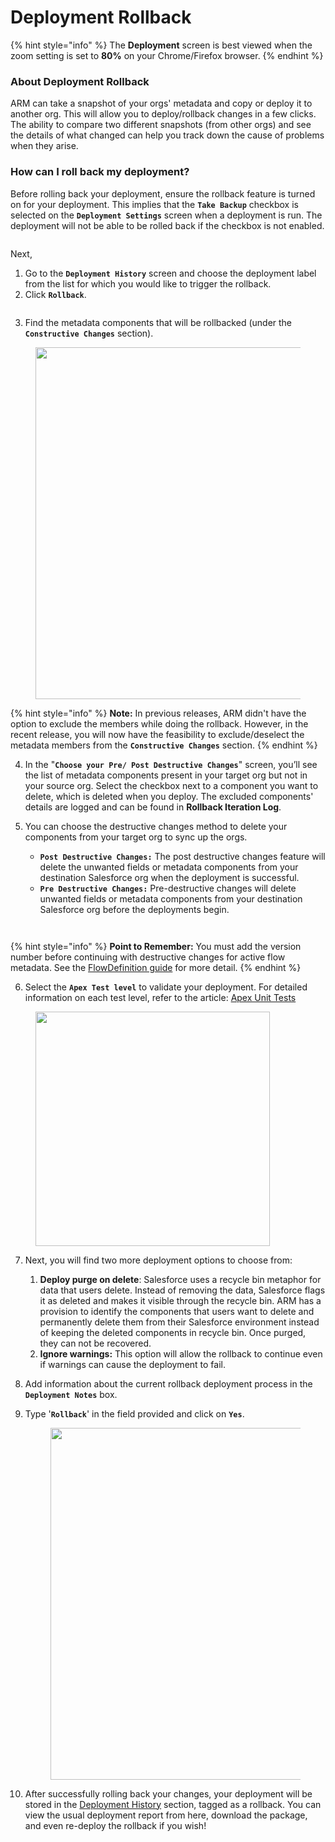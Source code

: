 # Deployment Rollback

{% hint style="info" %}
The **Deployment** screen is best viewed when the zoom setting is set to **80%** on your Chrome/Firefox browser.
{% endhint %}

### About Deployment Rollback <a href="#about-deployment-rollback" id="about-deployment-rollback"></a>

ARM can take a snapshot of your orgs' metadata and copy or deploy it to another org. This will allow you to deploy/rollback changes in a few clicks. The ability to compare two different snapshots (from other orgs) and see the details of what changed can help you track down the cause of problems when they arise.

### How can I roll back my deployment? <a href="#how-can-i-roll-back-my-deployment" id="how-can-i-roll-back-my-deployment"></a>

Before rolling back your deployment, ensure the rollback feature is turned on for your deployment. This implies that the **`Take Backup`** checkbox is selected on the **`Deployment Settings`** screen when a deployment is run. The deployment will not be able to be rolled back if the checkbox is not enabled.

<figure><img src="https://cdn.document360.io/8711f4e7-c040-4616-aac9-d947f87e4619/Images/Documentation/image-1647847110507.png" alt=""><figcaption></figcaption></figure>

Next,

1. Go to the **`Deployment History`** screen and choose the deployment label from the list for which you would like to trigger the rollback.
2. Click **`Rollback`**.

<figure><img src="https://cdn.document360.io/8711f4e7-c040-4616-aac9-d947f87e4619/Images/Documentation/image-1647847300793.png" alt=""><figcaption></figcaption></figure>

3. Find the metadata components that will be rollbacked (under the **`Constructive Changes`** section).

<figure><img src="https://cdn.document360.io/8711f4e7-c040-4616-aac9-d947f87e4619/Images/Documentation/drexHowtoperformrollbackdeploymentforanyorgcustom3.png" alt="" width="563"><figcaption></figcaption></figure>

{% hint style="info" %}
**Note:** In previous releases, ARM didn't have the option to exclude the members while doing the rollback. However, in the recent release, you will now have the feasibility to exclude/deselect the metadata members from the **`Constructive Changes`** section.
{% endhint %}

4. In the "**`Choose your Pre/ Post Destructive Changes`**" screen, you’ll see the list of metadata components present in your target org but not in your source org. Select the checkbox next to a component you want to delete, which is deleted when you deploy. The excluded components' details are logged and can be found in **Rollback Iteration Log**.
5.  You can choose the destructive changes method to delete your components from your target org to sync up the orgs.

    * **`Post Destructive Changes:`** The post destructive changes feature will delete the unwanted fields or metadata components from your destination Salesforce org when the deployment is successful.
    * **`Pre Destructive Changes:`** Pre-destructive changes will delete unwanted fields or metadata components from your destination Salesforce org before the deployments begin.



    <figure><img src="https://cdn.document360.io/8711f4e7-c040-4616-aac9-d947f87e4619/Images/Documentation/drexHowtoperformrollbackdeploymentforanyorgcustom4.png" alt=""><figcaption></figcaption></figure>

<figure><img src="https://cdn.document360.io/8711f4e7-c040-4616-aac9-d947f87e4619/Images/Documentation/image-1602247167543.png" alt=""><figcaption></figcaption></figure>

{% hint style="info" %}
**Point to Remember:** You must add the version number before continuing with destructive changes for active flow metadata. See the [FlowDefinition guide](https://developer.salesforce.com/docs/atlas.en-us.api\_meta.meta/api\_meta/meta\_flowdefinition.htm) for more detail.
{% endhint %}

6. Select the **`Apex Test level`** to validate your deployment. For detailed information on each test level, refer to the article: [Apex Unit Tests](apex-unit-tests.md)

<figure><img src="https://cdn.document360.io/8711f4e7-c040-4616-aac9-d947f87e4619/Images/Documentation/drexHowtoperformrollbackdeploymentforanyorgcustom5.png" alt="" width="375"><figcaption></figcaption></figure>

7. Next, you will find two more deployment options to choose from:
   1. **Deploy purge on delete**: Salesforce uses a recycle bin metaphor for data that users delete. Instead of removing the data, Salesforce flags it as deleted and makes it visible through the recycle bin. ARM has a provision to identify the components that users want to delete and permanently delete them from their Salesforce environment instead of keeping the deleted components in recycle bin. Once purged, they can not be recovered.
   2. **Ignore warnings:** This option will allow the rollback to continue even if warnings can cause the deployment to fail.
8. Add information about the current rollback deployment process in the **`Deployment Notes`** box.
9.  Type '**`Rollback`**' in the field provided and click on **`Yes`**.

    <figure><img src="https://cdn.document360.io/8711f4e7-c040-4616-aac9-d947f87e4619/Images/Documentation/drexHowtoperformrollbackdeploymentforanyorgcustom7.png" alt="" width="563"><figcaption></figcaption></figure>
10. After successfully rolling back your changes, your deployment will be stored in the [Deployment History](monitor-deployments.md) section, tagged as a rollback. You can view the usual deployment report from here, download the package, and even re-deploy the rollback if you wish!

